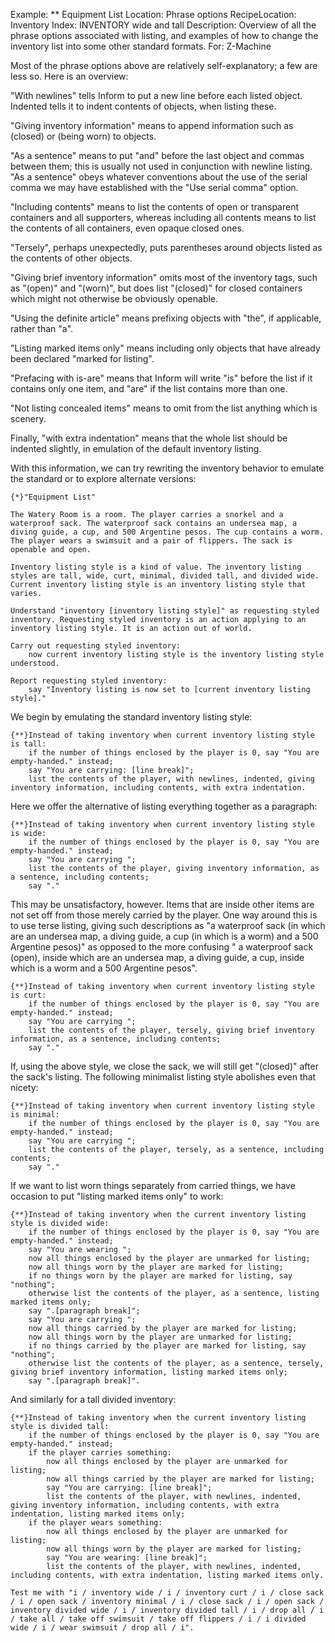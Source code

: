 Example: ** Equipment List
Location: Phrase options
RecipeLocation: Inventory
Index: INVENTORY wide and tall
Description: Overview of all the phrase options associated with listing, and examples of how to change the inventory list into some other standard formats.
For: Z-Machine

[ZL: "above" is weird given reader might not have been in WI ]::
  
Most of the phrase options above are relatively self-explanatory; a few are less so. Here is an overview:

  
"With newlines" tells Inform to put a new line before each listed object. Indented tells it to indent contents of objects, when listing these.

  
"Giving inventory information" means to append information such as (closed) or (being worn) to objects.

  
"As a sentence" means to put "and" before the last object and commas between them; this is usually not used in conjunction with newline listing. "As a sentence" obeys whatever conventions about the use of the serial comma we may have established with the "Use serial comma" option.

  
"Including contents" means to list the contents of open or transparent containers and all supporters, whereas including all contents means to list the contents of all containers, even opaque closed ones.

  
"Tersely", perhaps unexpectedly, puts parentheses around objects listed as the contents of other objects.

  
"Giving brief inventory information" omits most of the inventory tags, such as "(open)" and "(worn)", but does list "(closed)" for closed containers which might not otherwise be obviously openable.

  
"Using the definite article" means prefixing objects with "the", if applicable, rather than "a".

  
"Listing marked items only" means including only objects that have already been declared "marked for listing".

  
"Prefacing with is-are" means that Inform will write "is" before the list if it contains only one item, and "are" if the list contains more than one.

  
"Not listing concealed items" means to omit from the list anything which is scenery.

  
Finally, "with extra indentation" means that the whole list should be indented slightly, in emulation of the default inventory listing.

  
With this information, we can try rewriting the inventory behavior to emulate the standard or to explore alternate versions:

  

``` inform7
{*}"Equipment List"

The Watery Room is a room. The player carries a snorkel and a waterproof sack. The waterproof sack contains an undersea map, a diving guide, a cup, and 500 Argentine pesos. The cup contains a worm. The player wears a swimsuit and a pair of flippers. The sack is openable and open.

Inventory listing style is a kind of value. The inventory listing styles are tall, wide, curt, minimal, divided tall, and divided wide. Current inventory listing style is an inventory listing style that varies.

Understand "inventory [inventory listing style]" as requesting styled inventory. Requesting styled inventory is an action applying to an inventory listing style. It is an action out of world.

Carry out requesting styled inventory:
	now current inventory listing style is the inventory listing style understood.

Report requesting styled inventory:
	say "Inventory listing is now set to [current inventory listing style]."
```

  
We begin by emulating the standard inventory listing style:

  

``` inform7
{**}Instead of taking inventory when current inventory listing style is tall:
	if the number of things enclosed by the player is 0, say "You are empty-handed." instead;
	say "You are carrying: [line break]";
	list the contents of the player, with newlines, indented, giving inventory information, including contents, with extra indentation.
```

  
Here we offer the alternative of listing everything together as a paragraph:

  

``` inform7
{**}Instead of taking inventory when current inventory listing style is wide:
	if the number of things enclosed by the player is 0, say "You are empty-handed." instead;
	say "You are carrying ";
	list the contents of the player, giving inventory information, as a sentence, including contents;
	say "."
```

  
This may be unsatisfactory, however. Items that are inside other items are not set off from those merely carried by the player. One way around this is to use terse listing, giving such descriptions as "a waterproof sack (in which are an undersea map, a diving guide, a cup (in which is a worm) and a 500 Argentine pesos)" as opposed to the more confusing " a waterproof sack (open), inside which are an undersea map, a diving guide, a cup, inside which is a worm and a 500 Argentine pesos".

  

``` inform7
{**}Instead of taking inventory when current inventory listing style is curt:
	if the number of things enclosed by the player is 0, say "You are empty-handed." instead;
	say "You are carrying ";
	list the contents of the player, tersely, giving brief inventory information, as a sentence, including contents;
	say "."
```

  
If, using the above style, we close the sack, we will still get "(closed)" after the sack's listing. The following minimalist listing style abolishes even that nicety:

  

``` inform7
{**}Instead of taking inventory when current inventory listing style is minimal:
	if the number of things enclosed by the player is 0, say "You are empty-handed." instead;
	say "You are carrying ";
	list the contents of the player, tersely, as a sentence, including contents;
	say "."
```

  
If we want to list worn things separately from carried things, we have occasion to put "listing marked items only" to work:

  

``` inform7
{**}Instead of taking inventory when the current inventory listing style is divided wide:
	if the number of things enclosed by the player is 0, say "You are empty-handed." instead;
	say "You are wearing ";
	now all things enclosed by the player are unmarked for listing;
	now all things worn by the player are marked for listing;
	if no things worn by the player are marked for listing, say "nothing";
	otherwise list the contents of the player, as a sentence, listing marked items only;
	say ".[paragraph break]";
	say "You are carrying ";
	now all things carried by the player are marked for listing;
	now all things worn by the player are unmarked for listing;
	if no things carried by the player are marked for listing, say "nothing";
	otherwise list the contents of the player, as a sentence, tersely, giving brief inventory information, listing marked items only;
	say ".[paragraph break]".
```

  
And similarly for a tall divided inventory:

  

``` inform7
{**}Instead of taking inventory when the current inventory listing style is divided tall:
	if the number of things enclosed by the player is 0, say "You are empty-handed." instead;
	if the player carries something:
		now all things enclosed by the player are unmarked for listing;
		now all things carried by the player are marked for listing;
		say "You are carrying: [line break]";
		list the contents of the player, with newlines, indented, giving inventory information, including contents, with extra indentation, listing marked items only;
	if the player wears something:
		now all things enclosed by the player are unmarked for listing;
		now all things worn by the player are marked for listing;
		say "You are wearing: [line break]";
		list the contents of the player, with newlines, indented, including contents, with extra indentation, listing marked items only.

Test me with "i / inventory wide / i / inventory curt / i / close sack / i / open sack / inventory minimal / i / close sack / i / open sack / inventory divided wide / i / inventory divided tall / i / drop all / i / take all / take off swimsuit / take off flippers / i / i divided wide / i / wear swimsuit / drop all / i".
```


